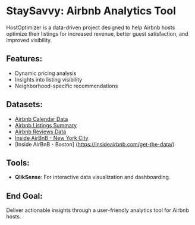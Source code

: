 # StaySavvy: Airbnb Analytics Tool

HostOptimizer is a data-driven project designed to help Airbnb hosts optimize their listings for increased revenue, better guest satisfaction, and improved visibility.

## Features:
- Dynamic pricing analysis
- Insights into listing visibility
- Neighborhood-specific recommendations

## Datasets:
- [Airbnb Calendar Data](https://data.insideairbnb.com/united-states/ny/new-york-city/2024-09-04/data/calendar.csv.gz)
- [Airbnb Listings Summary](https://data.insideairbnb.com/united-states/ny/new-york-city/2024-09-04/data/listings.csv.gz)
- [Airbnb Reviews Data](https://data.insideairbnb.com/united-states/ny/new-york-city/2024-09-04/visualisations/reviews.csv)
- [Inside AirBnB - New York City](https://insideairbnb.com/new-york-city/)
- [Inside AirBnB - Boston] (https://insideairbnb.com/get-the-data/) 

## Tools:
- **QlikSense**: For interactive data visualization and dashboarding.

## End Goal:
Deliver actionable insights through a user-friendly analytics tool for Airbnb hosts.
